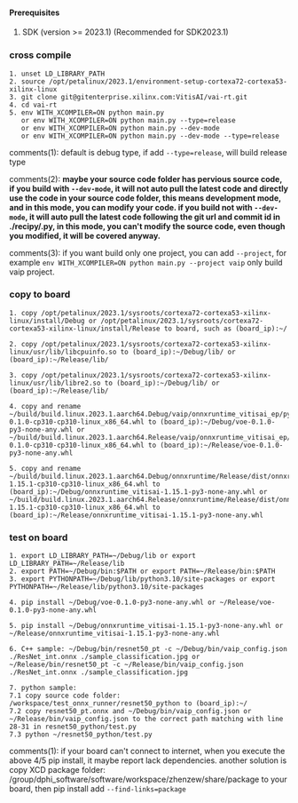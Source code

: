 <!--
    Copyright (C) 2023 – 2024 Advanced Micro Devices, Inc. All rights reserved.
    Licensed under the MIT License.
 -->

#### Prerequisites
1. SDK (version >= 2023.1) (Recommended for SDK2023.1)

### cross compile
```
1. unset LD_LIBRARY_PATH
2. source /opt/petalinux/2023.1/environment-setup-cortexa72-cortexa53-xilinx-linux
3. git clone git@gitenterprise.xilinx.com:VitisAI/vai-rt.git
4. cd vai-rt
5. env WITH_XCOMPILER=ON python main.py
   or env WITH_XCOMPILER=ON python main.py --type=release
   or env WITH_XCOMPILER=ON python main.py --dev-mode
   or env WITH_XCOMPILER=ON python main.py --dev-mode --type=release
```
comments(1): default is debug type, if add ```--type=release```, will build release type

comments(2): **maybe your source code folder has pervious source code, if you build with ```--dev-mode```, it will not auto pull the latest code and directly use the code in your source code folder, this means development mode, and in this mode, you can modify your code. if you build not with ```--dev-mode```, it will auto pull the latest code following the git url and commit id in ./recipy/.py, in this mode, you can't modify the source code, even though you modified, it will be covered anyway.**

comments(3): if you want build only one project, you can add ```--project```, for
example ```env WITH_XCOMPILER=ON python main.py --project vaip``` only build
vaip project.

### copy to board
```
1. copy /opt/petalinux/2023.1/sysroots/cortexa72-cortexa53-xilinx-linux/install/Debug or /opt/petalinux/2023.1/sysroots/cortexa72-cortexa53-xilinx-linux/install/Release to board, such as (board_ip):~/

2. copy /opt/petalinux/2023.1/sysroots/cortexa72-cortexa53-xilinx-linux/usr/lib/libcpuinfo.so to (board_ip):~/Debug/lib/ or (board_ip):~/Release/lib/

3. copy /opt/petalinux/2023.1/sysroots/cortexa72-cortexa53-xilinx-linux/usr/lib/libre2.so to (board_ip):~/Debug/lib/ or (board_ip):~/Release/lib/

4. copy and rename ~/build/build.linux.2023.1.aarch64.Debug/vaip/onnxruntime_vitisai_ep/python/dist/voe-0.1.0-cp310-cp310-linux_x86_64.whl to (board_ip):~/Debug/voe-0.1.0-py3-none-any.whl or ~/build/build.linux.2023.1.aarch64.Release/vaip/onnxruntime_vitisai_ep/python/dist/voe-0.1.0-cp310-cp310-linux_x86_64.whl to (board_ip):~/Release/voe-0.1.0-py3-none-any.whl

5. copy and rename ~/build/build.linux.2023.1.aarch64.Debug/onnxruntime/Release/dist/onnxruntime_vitisai-1.15.1-cp310-cp310-linux_x86_64.whl to (board_ip):~/Debug/onnxruntime_vitisai-1.15.1-py3-none-any.whl or ~/build/build.linux.2023.1.aarch64.Release/onnxruntime/Release/dist/onnxruntime_vitisai-1.15.1-cp310-cp310-linux_x86_64.whl to (board_ip):~/Release/onnxruntime_vitisai-1.15.1-py3-none-any.whl
```

### test on board

```
1. export LD_LIBRARY_PATH=~/Debug/lib or export LD_LIBRARY_PATH=~/Release/lib
2. export PATH=~/Debug/bin:$PATH or export PATH=~/Release/bin:$PATH
3. export PYTHONPATH=~/Debug/lib/python3.10/site-packages or export PYTHONPATH=~/Release/lib/python3.10/site-packages

4. pip install ~/Debug/voe-0.1.0-py3-none-any.whl or ~/Release/voe-0.1.0-py3-none-any.whl

5. pip install ~/Debug/onnxruntime_vitisai-1.15.1-py3-none-any.whl or ~/Release/onnxruntime_vitisai-1.15.1-py3-none-any.whl

6. C++ sample: ~/Debug/bin/resnet50_pt -c ~/Debug/bin/vaip_config.json ./ResNet_int.onnx ./sample_classification.jpg or ~/Release/bin/resnet50_pt -c ~/Release/bin/vaip_config.json ./ResNet_int.onnx ./sample_classification.jpg

7. python sample:
7.1 copy source code folder: /workspace/test_onnx_runner/resnet50_python to (board_ip):~/
7.2 copy resnet50_pt.onnx and ~/Debug/bin/vaip_config.json or ~/Release/bin/vaip_config.json to the correct path matching with line 28-31 in resnet50_python/test.py
7.3 python ~/resnet50_python/test.py
```
comments(1): if your board can't connect to internet, when you execute the above
4/5 pip install, it maybe report lack dependencies. another solution is copy
XCD package folder: /group/dphi_software/software/workspace/zhenzew/share/package to your board, then pip install add ```--find-links=package```
